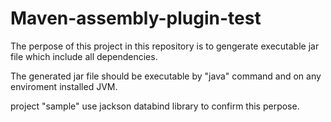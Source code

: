 # Maven-assembly-plugin-test

The perpose of this project in this repository is to gengerate executable jar file which include all dependencies.

The generated jar file should be executable by "java" command and on any enviroment installed JVM.

project "sample" use jackson databind library to confirm this perpose.